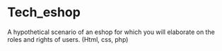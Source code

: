 # Tech_eshop
A hypothetical scenario of an eshop for which you will elaborate on the roles and rights of users. (Html, css, php)
